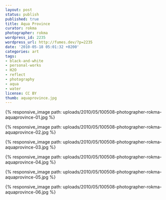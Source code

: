 ```yaml
---
layout: post
status: publish
published: true
title: Aqua Province
curator: rokma
photographer: rokma
wordpress_id: 2235
wordpress_url: http://fumes.dev/?p=2235
date: '2010-05-18 05:01:32 +0200'
categories: art
tags:
- black-and-white
- personal-works
- H2O
- reflect
- photography
- aqua
- water
license: CC BY
thumb: aquaprovince.jpg
---
```


{% responsive_image path: uploads/2010/05/100508-photographer-rokma-aquaprovince-01.jpg %}

{% responsive_image path: uploads/2010/05/100508-photographer-rokma-aquaprovince-02.jpg %}

{% responsive_image path: uploads/2010/05/100508-photographer-rokma-aquaprovince-03.jpg %}

{% responsive_image path: uploads/2010/05/100508-photographer-rokma-aquaprovince-04.jpg %}

{% responsive_image path: uploads/2010/05/100508-photographer-rokma-aquaprovince-05.jpg %}

{% responsive_image path: uploads/2010/05/100508-photographer-rokma-aquaprovince-06.jpg %}

